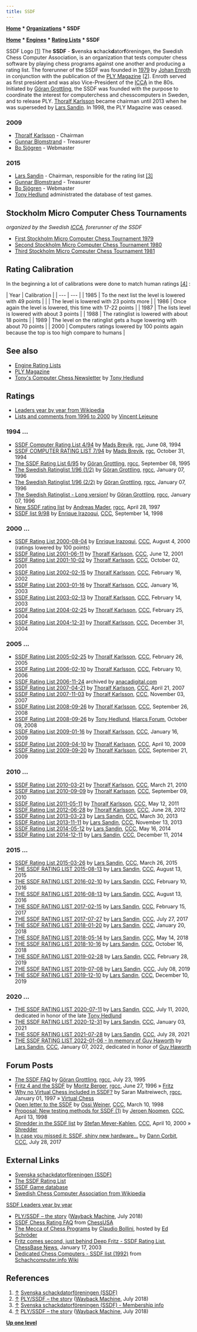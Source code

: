 ```yaml
---
title: SSDF
---
```

**[Home](Home "Home") \* [Organizations](Organizations "Organizations") \* SSDF**  

**[Home](Home "Home") \* [Engines](Engines "Engines") \* [Rating Lists](Engine_Rating_Lists "Engine Rating Lists") \* SSDF**



 [](http://ssdf.bosjo.net/ssdf.htm) SSDF Logo <a id="cite-note-1" href="#cite-ref-1">[1]</a> 
The **SSDF** - **S**venska **s**chack**d**ator**f**öreningen, the Swedish Chess Computer Association, is an organization that tests computer chess software by playing chess programs against one another and producing a rating list. The forerunner of the SSDF was founded in [1979](Timeline#1979 "Timeline") by [Johan Enroth](Johan_Enroth "Johan Enroth") in conjunction with the publication of the [PLY Magazine](PLY_(Magazine) "PLY (Magazine)") <a id="cite-note-2" href="#cite-ref-2">[2]</a>. Enroth served as first president and was also Vice-President of the [ICCA](ICCA "ICCA") in the 80s. Initiated by [Göran Grottling](G%C3%B6ran_Grottling "Göran Grottling"), the SSDF was founded with the purpose to coordinate the interest for computerchess and chesscomputers in Sweden, and to release PLY. [Thoralf Karlsson](index.php?title=Thoralf_Karlsson&action=edit&redlink=1 "Thoralf Karlsson (page does not exist)") became chairman until 2013 when he was superseded by [Lars Sandin](index.php?title=Lars_Sandin&action=edit&redlink=1 "Lars Sandin (page does not exist)"). In 1998, the PLY Magazine was ceased.



### 2009


* [Thoralf Karlsson](index.php?title=Thoralf_Karlsson&action=edit&redlink=1 "Thoralf Karlsson (page does not exist)") - Chairman
* [Gunnar Blomstrand](index.php?title=Gunnar_Blomstrand&action=edit&redlink=1 "Gunnar Blomstrand (page does not exist)") - Treasurer
* [Bo Sjögren](index.php?title=Bo_Sj%C3%B6gren&action=edit&redlink=1 "Bo Sjögren (page does not exist)") - Webmaster


### 2015


* [Lars Sandin](index.php?title=Lars_Sandin&action=edit&redlink=1 "Lars Sandin (page does not exist)") - Chairman, responsible for the rating list <a id="cite-note-3" href="#cite-ref-3">[3]</a>
* [Gunnar Blomstrand](index.php?title=Gunnar_Blomstrand&action=edit&redlink=1 "Gunnar Blomstrand (page does not exist)") - Treasurer
* [Bo Sjögren](index.php?title=Bo_Sj%C3%B6gren&action=edit&redlink=1 "Bo Sjögren (page does not exist)") - Webmaster
* [Tony Hedlund](Tony_Hedlund "Tony Hedlund") administrated the database of test games.


## Stockholm Micro Computer Chess Tournaments


*organized by the Swedish [ICCA](ICCA "ICCA"), forerunner of the SSDF*



* [First Stockholm Micro Computer Chess Tournament 1979](Stockholm_MCCT_1979 "Stockholm MCCT 1979")
* [Second Stockholm Micro Computer Chess Tournament 1980](Stockholm_MCCT_1980 "Stockholm MCCT 1980")
* [Third Stockholm Micro Computer Chess Tournament 1981](Stockholm_MCCT_1981 "Stockholm MCCT 1981")


## Rating Calibration


In the beginning a lot of calibrations were done to match human ratings <a id="cite-note-4" href="#cite-ref-4">[4]</a> :





|  Year
 |  Calibration
 |
| --- | --- |
|  1985
 |  To the next list the level is lowered with 49 points
 |
|  |  The level is lowered with 23 points more
 |
|  1986
 |  Once again the level is lowered, this time with 17-22 points
 |
|  1987
 |  The lists level is lowered with about 3 points
 |
|  1988
 |  The ratinglist is lowered with about 18 points
 |
|  1989
 |  The level on the ratinglist gets a huge lowering with about 70 points
 |
|  2000
 |  Computers ratings lowered by 100 points again because the top is too high compare to humans
 |


## See also


* [Engine Rating Lists](Engine_Rating_Lists "Engine Rating Lists")
* [PLY Magazine](PLY_(Magazine) "PLY (Magazine)")
* [Tony's Computer Chess Newsletter](Tony_Hedlund#CCN "Tony Hedlund") by [Tony Hedlund](Tony_Hedlund "Tony Hedlund")


## Ratings


* [Leaders year by year from Wikipedia](https://en.wikipedia.org/wiki/Swedish_Chess_Computer_Association#Rating_list_year-end_leaders)
* [Lists and comments from 1996 to 2000](http://home.scarlet.be/vincentlejeune/SSDF/) by [Vincent Lejeune](index.php?title=Vincent_Lejeune&action=edit&redlink=1 "Vincent Lejeune (page does not exist)")


### 1994 ...


* [SSDF Computer Rating List 4/94](https://groups.google.com/d/msg/rec.games.chess/CebfSwOrvYo/nY9uE9HzCRAJ) by [Mads Brevik](index.php?title=Mads_Brevik&action=edit&redlink=1 "Mads Brevik (page does not exist)"), [rgc](Computer_Chess_Forums "Computer Chess Forums"), June 08, 1994
* [SSDF COMPUTER RATING LIST 7/94](https://groups.google.com/d/msg/rec.games.chess/NuFo6p4CdTY/LPUJwgSmzRoJ) by [Mads Brevik](index.php?title=Mads_Brevik&action=edit&redlink=1 "Mads Brevik (page does not exist)"), [rgc](Computer_Chess_Forums "Computer Chess Forums"), October 31, 1994
* [The SSDF Rating List 6/95](http://groups.google.com/group/rec.games.chess.computer/browse_frm/thread/c646762dcd3b61e) by [Göran Grottling](G%C3%B6ran_Grottling "Göran Grottling"), [rgcc](Computer_Chess_Forums "Computer Chess Forums"), September 08, 1995
* [The Swedish Ratinglist 1/96 (1/2)](https://groups.google.com/d/msg/rec.games.chess.computer/loYC28ZCB4M/O8_L2c1eFJkJ) by [Göran Grottling](G%C3%B6ran_Grottling "Göran Grottling"), [rgcc](Computer_Chess_Forums "Computer Chess Forums"), January 07, 1996
* [The Swedish Ratinglist 1/96 (2/2)](https://groups.google.com/d/msg/rec.games.chess.computer/Xa9iZMniCT0/K_Gk_v7XD14J) by [Göran Grottling](G%C3%B6ran_Grottling "Göran Grottling"), [rgcc](Computer_Chess_Forums "Computer Chess Forums"), January 07, 1996
* [The Swedish Ratinglist - Long version!](https://groups.google.com/d/msg/rec.games.chess.computer/HxI6byKNUGY/5CYJb6LbIyUJ) by [Göran Grottling](G%C3%B6ran_Grottling "Göran Grottling"), [rgcc](Computer_Chess_Forums "Computer Chess Forums"), January 07, 1996
* [New SSDF rating list](http://groups.google.com/group/rec.games.chess.computer/browse_frm/thread/67fff9e7bbc34f89) by [Andreas Mader](Andreas_Mader "Andreas Mader"), [rgcc](Computer_Chess_Forums "Computer Chess Forums"), April 28, 1997
* [SSDF list 9/98](https://www.stmintz.com/ccc/index.php?id=26574) by [Enrique Irazoqui](Enrique_Irazoqui "Enrique Irazoqui"), [CCC](CCC "CCC"), September 14, 1998


### 2000 ...


* [SSDF Rating List 2000-08-04](https://www.stmintz.com/ccc/index.php?id=123012) by [Enrique Irazoqui](Enrique_Irazoqui "Enrique Irazoqui"), [CCC](CCC "CCC"), August 4, 2000 (ratings lowered by 100 points)
* [SSDF Rating List 2001-06-11](https://www.stmintz.com/ccc/index.php?id=174822) by [Thoralf Karlsson](index.php?title=Thoralf_Karlsson&action=edit&redlink=1 "Thoralf Karlsson (page does not exist)"), [CCC](CCC "CCC"), June 12, 2001
* [SSDF Rating List 2001-10-02](https://www.stmintz.com/ccc/index.php?id=191496) by [Thoralf Karlsson](index.php?title=Thoralf_Karlsson&action=edit&redlink=1 "Thoralf Karlsson (page does not exist)"), [CCC](CCC "CCC"), October 02, 2001
* [SSDF Rating List 2002-02-15](https://www.stmintz.com/ccc/index.php?id=213734) by [Thoralf Karlsson](index.php?title=Thoralf_Karlsson&action=edit&redlink=1 "Thoralf Karlsson (page does not exist)"), [CCC](CCC "CCC"), February 16, 2002
* [SSDF Rating List 2003-01-16](https://www.stmintz.com/ccc/index.php?id=277635) by [Thoralf Karlsson](index.php?title=Thoralf_Karlsson&action=edit&redlink=1 "Thoralf Karlsson (page does not exist)"), [CCC](CCC "CCC"), January 16, 2003
* [SSDF Rating List 2003-02-13](https://www.stmintz.com/ccc/index.php?id=284162) by [Thoralf Karlsson](index.php?title=Thoralf_Karlsson&action=edit&redlink=1 "Thoralf Karlsson (page does not exist)"), [CCC](CCC "CCC"), February 14, 2003
* [SSDF Rating List 2004-02-25](https://www.stmintz.com/ccc/index.php?id=351280) by [Thoralf Karlsson](index.php?title=Thoralf_Karlsson&action=edit&redlink=1 "Thoralf Karlsson (page does not exist)"), [CCC](CCC "CCC"), February 25, 2004
* [SSDF Rating List 2004-12-31](https://www.stmintz.com/ccc/index.php?id=403425) by [Thoralf Karlsson](index.php?title=Thoralf_Karlsson&action=edit&redlink=1 "Thoralf Karlsson (page does not exist)"), [CCC](CCC "CCC"), December 31, 2004


### 2005 ...


* [SSDF Rating List 2005-02-25](https://www.stmintz.com/ccc/index.php?id=414360) by [Thoralf Karlsson](index.php?title=Thoralf_Karlsson&action=edit&redlink=1 "Thoralf Karlsson (page does not exist)"), [CCC](CCC "CCC"), February 26, 2005
* [SSDF Rating List 2006-02-10](https://www.stmintz.com/ccc/index.php?id=485608) by [Thoralf Karlsson](index.php?title=Thoralf_Karlsson&action=edit&redlink=1 "Thoralf Karlsson (page does not exist)"), [CCC](CCC "CCC"), February 10, 2006
* [SSDF Rating List 2006-11-24](http://www.anacadigital.com/ssdfratinglist.html) archived by [anacadigital.com](http://www.anacadigital.com/)
* [SSDF Rating List 2007-04-21](http://www.talkchess.com/forum/viewtopic.php?t=13289) by [Thoralf Karlsson](index.php?title=Thoralf_Karlsson&action=edit&redlink=1 "Thoralf Karlsson (page does not exist)"), [CCC](CCC "CCC"), April 21, 2007
* [SSDF Rating List 2007-11-03](http://www.talkchess.com/forum/viewtopic.php?t=17569) by [Thoralf Karlsson](index.php?title=Thoralf_Karlsson&action=edit&redlink=1 "Thoralf Karlsson (page does not exist)"), [CCC](CCC "CCC"), November 03, 2007
* [SSDF Rating List 2008-09-26](http://www.talkchess.com/forum/viewtopic.php?t=23997) by [Thoralf Karlsson](index.php?title=Thoralf_Karlsson&action=edit&redlink=1 "Thoralf Karlsson (page does not exist)"), [CCC](CCC "CCC"), September 26, 2008
* [SSDF Rating List 2008-09-26](http://www.hiarcs.net/forums/viewtopic.php?t=1775) by [Tony Hedlund](Tony_Hedlund "Tony Hedlund"), [Hiarcs Forum](Computer_Chess_Forums "Computer Chess Forums"), October 09, 2008
* [SSDF Rating List 2009-01-16](http://www.talkchess.com/forum/viewtopic.php?t=26072) by [Thoralf Karlsson](index.php?title=Thoralf_Karlsson&action=edit&redlink=1 "Thoralf Karlsson (page does not exist)"), [CCC](CCC "CCC"), January 16, 2009
* [SSDF Rating List 2009-04-10](http://www.talkchess.com/forum/viewtopic.php?t=27398) by [Thoralf Karlsson](index.php?title=Thoralf_Karlsson&action=edit&redlink=1 "Thoralf Karlsson (page does not exist)"), [CCC](CCC "CCC"), April 10, 2009
* [SSDF Rating List 2009-09-20](http://www.talkchess.com/forum/viewtopic.php?t=29829) by [Thoralf Karlsson](index.php?title=Thoralf_Karlsson&action=edit&redlink=1 "Thoralf Karlsson (page does not exist)"), [CCC](CCC "CCC"), September 21, 2009


### 2010 ...


* [SSDF Rating List 2010-03-21](http://www.talkchess.com/forum/viewtopic.php?t=33396) by [Thoralf Karlsson](index.php?title=Thoralf_Karlsson&action=edit&redlink=1 "Thoralf Karlsson (page does not exist)"), [CCC](CCC "CCC"), March 21, 2010
* [SSDF Rating List 2010-09-09](http://www.talkchess.com/forum/viewtopic.php?t=36023) by [Thoralf Karlsson](index.php?title=Thoralf_Karlsson&action=edit&redlink=1 "Thoralf Karlsson (page does not exist)"), [CCC](CCC "CCC"), September 09, 2010
* [SSDF Rating List 2011-05-11](http://www.talkchess.com/forum/viewtopic.php?t=39060) by [Thoralf Karlsson](index.php?title=Thoralf_Karlsson&action=edit&redlink=1 "Thoralf Karlsson (page does not exist)"), [CCC](CCC "CCC"), May 12, 2011
* [SSDF Rating List 2012-06-28](http://www.talkchess.com/forum/viewtopic.php?t=44222) by [Thoralf Karlsson](index.php?title=Thoralf_Karlsson&action=edit&redlink=1 "Thoralf Karlsson (page does not exist)"), [CCC](CCC "CCC"), June 28, 2012
* [SSDF Rating List 2013-03-23](http://www.talkchess.com/forum/viewtopic.php?t=47647) by [Lars Sandin](index.php?title=Lars_Sandin&action=edit&redlink=1 "Lars Sandin (page does not exist)"), [CCC](CCC "CCC"), March 30, 2013
* [SSDF Rating List 2013-11-11](http://www.talkchess.com/forum/viewtopic.php?t=50058) by [Lars Sandin](index.php?title=Lars_Sandin&action=edit&redlink=1 "Lars Sandin (page does not exist)"), [CCC](CCC "CCC"), November 13, 2013
* [SSDF Rating List 2014-05-12](http://www.talkchess.com/forum/viewtopic.php?t=52336) by [Lars Sandin](index.php?title=Lars_Sandin&action=edit&redlink=1 "Lars Sandin (page does not exist)"), [CCC](CCC "CCC"), May 16, 2014
* [SSDF Rating List 2014-12-11](http://www.talkchess.com/forum/viewtopic.php?t=54617) by [Lars Sandin](index.php?title=Lars_Sandin&action=edit&redlink=1 "Lars Sandin (page does not exist)"), [CCC](CCC "CCC"), December 11, 2014


### 2015 ...


* [SSDF Rating List 2015-03-26](http://www.talkchess.com/forum/viewtopic.php?t=55793) by [Lars Sandin](index.php?title=Lars_Sandin&action=edit&redlink=1 "Lars Sandin (page does not exist)"), [CCC](CCC "CCC"), March 26, 2015
* [THE SSDF RATING LIST 2015-08-13](http://www.talkchess.com/forum/viewtopic.php?t=57260) by [Lars Sandin](index.php?title=Lars_Sandin&action=edit&redlink=1 "Lars Sandin (page does not exist)"), [CCC](CCC "CCC"), August 13, 2015
* [THE SSDF RATING LIST 2016-02-10](http://www.talkchess.com/forum/viewtopic.php?t=59208) by [Lars Sandin](index.php?title=Lars_Sandin&action=edit&redlink=1 "Lars Sandin (page does not exist)"), [CCC](CCC "CCC"), February 10, 2016
* [THE SSDF RATING LIST 2016-08-13](http://www.talkchess.com/forum/viewtopic.php?t=61114) by [Lars Sandin](index.php?title=Lars_Sandin&action=edit&redlink=1 "Lars Sandin (page does not exist)"), [CCC](CCC "CCC"), August 13, 2016
* [THE SSDF RATING LIST 2017-02-15](http://www.talkchess.com/forum/viewtopic.php?t=63191) by [Lars Sandin](index.php?title=Lars_Sandin&action=edit&redlink=1 "Lars Sandin (page does not exist)"), [CCC](CCC "CCC"), February 15, 2017
* [THE SSDF RATING LIST 2017-07-27](http://www.talkchess.com/forum/viewtopic.php?t=64742) by [Lars Sandin](index.php?title=Lars_Sandin&action=edit&redlink=1 "Lars Sandin (page does not exist)"), [CCC](CCC "CCC"), July 27, 2017
* [THE SSDF RATING LIST 2018-01-20](http://www.talkchess.com/forum3/viewtopic.php?f=6&t=66369) by [Lars Sandin](index.php?title=Lars_Sandin&action=edit&redlink=1 "Lars Sandin (page does not exist)"), [CCC](CCC "CCC"), January 20, 2018
* [THE SSDF RATING LIST 2018-05-14](http://www.talkchess.com/forum3/viewtopic.php?f=6&t=67447) by [Lars Sandin](index.php?title=Lars_Sandin&action=edit&redlink=1 "Lars Sandin (page does not exist)"), [CCC](CCC "CCC"), May 14, 2018
* [THE SSDF RATING LIST 2018-10-16](http://www.talkchess.com/forum3/viewtopic.php?f=6&t=68664) by [Lars Sandin](index.php?title=Lars_Sandin&action=edit&redlink=1 "Lars Sandin (page does not exist)"), [CCC](CCC "CCC"), October 16, 2018
* [THE SSDF RATING LIST 2019-02-28](http://www.talkchess.com/forum3/viewtopic.php?f=6&t=70049) by [Lars Sandin](index.php?title=Lars_Sandin&action=edit&redlink=1 "Lars Sandin (page does not exist)"), [CCC](CCC "CCC"), February 28, 2019
* [THE SSDF RATING LIST 2019-07-08](http://www.talkchess.com/forum3/viewtopic.php?f=6&t=71231) by [Lars Sandin](index.php?title=Lars_Sandin&action=edit&redlink=1 "Lars Sandin (page does not exist)"), [CCC](CCC "CCC"), July 08, 2019
* [THE SSDF RATING LIST 2019-12-10](http://www.talkchess.com/forum3/viewtopic.php?f=6&t=72545) by [Lars Sandin](index.php?title=Lars_Sandin&action=edit&redlink=1 "Lars Sandin (page does not exist)"), [CCC](CCC "CCC"), December 10, 2019


### 2020 ...


* [THE SSDF RATING LIST 2020-07-11](http://www.talkchess.com/forum3/viewtopic.php?f=6&t=74443) by [Lars Sandin](index.php?title=Lars_Sandin&action=edit&redlink=1 "Lars Sandin (page does not exist)"), [CCC](CCC "CCC"), July 11, 2020, dedicated in honor of the late [Tony Hedlund](Tony_Hedlund "Tony Hedlund")
* [THE SSDF RATING LIST 2020-12-31](http://www.talkchess.com/forum3/viewtopic.php?f=6&t=76216) by [Lars Sandin](index.php?title=Lars_Sandin&action=edit&redlink=1 "Lars Sandin (page does not exist)"), [CCC](CCC "CCC"), January 03, 2021
* [THE SSDF RATING LIST 2021-07-28](http://www.talkchess.com/forum3/viewtopic.php?f=6&t=79073) by [Lars Sandin](index.php?title=Lars_Sandin&action=edit&redlink=1 "Lars Sandin (page does not exist)"), [CCC](CCC "CCC"), July 28, 2021
* [THE SSDF RATING LIST 2022-01-06 - In memory of Guy Haworth](http://www.talkchess.com/forum3/viewtopic.php?f=6&t=77817) by [Lars Sandin](index.php?title=Lars_Sandin&action=edit&redlink=1 "Lars Sandin (page does not exist)"), [CCC](CCC "CCC"), January 07, 2022, dedicated in honor of [Guy Haworth](Guy_Haworth "Guy Haworth")


## Forum Posts


* [The SSDF FAQ](https://groups.google.com/d/msg/rec.games.chess.computer/k07HlW__jxo/FlJTp9kN_KcJ) by [Göran Grottling](G%C3%B6ran_Grottling "Göran Grottling"), [rgcc](Computer_Chess_Forums "Computer Chess Forums"), July 23, 1995
* [Fritz 4 and the SSDF](https://groups.google.com/d/msg/rec.games.chess.computer/Q0RNJrjhj4M/KTaY6xW-OvkJ) by [Moritz Berger](Moritz_Berger "Moritz Berger"), [rgcc](Computer_Chess_Forums "Computer Chess Forums"), June 27, 1996 » [Fritz](Fritz "Fritz")
* [Why no Virtual Chess included in SSDF?](https://groups.google.com/d/msg/rec.games.chess.computer/azA2sPMuZ08/GxdwWhA37hAJ) by Saran Maitreiwech, [rgcc](Computer_Chess_Forums "Computer Chess Forums"), January 01, 1997 » [Virtual Chess](Virtual_Chess "Virtual Chess")
* [Open letter to the SSDF](https://www.stmintz.com/ccc/index.php?id=15553) by [Ossi Weiner](Ossi_Weiner "Ossi Weiner"), [CCC](CCC "CCC"), March 10, 1998
* [Proposal: New testing methods for SSDF (1)](https://www.stmintz.com/ccc/index.php?id=16851) by [Jeroen Noomen](Jeroen_Noomen "Jeroen Noomen"), [CCC](CCC "CCC"), April 13, 1998
* [Shredder in the SSDF list](https://www.stmintz.com/ccc/index.php?id=105328) by [Stefan Meyer-Kahlen](Stefan_Meyer-Kahlen "Stefan Meyer-Kahlen"), [CCC](CCC "CCC"), April 10, 2000 » [Shredder](Shredder "Shredder")
* [In case you missed it: SSDF, shiny new hardware...](http://www.talkchess.com/forum/viewtopic.php?t=64743) by [Dann Corbit](Dann_Corbit "Dann Corbit"), [CCC](CCC "CCC"), July 28, 2017


## External Links


* [Svenska schackdatorföreningen (SSDF)](http://ssdf.bosjo.net/ssdf.htm)
* [The SSDF Rating List](http://ssdf.bosjo.net/list.htm)
* [SSDF Game database](http://bozze.hopto.org/ssdf/games/)
* [Swedish Chess Computer Association from Wikipedia](https://en.wikipedia.org/wiki/Swedish_Chess_Computer_Association)


 [SSDF Leaders year by year](https://en.wikipedia.org/wiki/Swedish_Chess_Computer_Association#Rating_list_year-end_leaders)
* [PLY/SSDF – the story](https://web.archive.org/web/20180713223218/http://privat.bahnhof.se/wb432434/historik.htm) ([Wayback Machine](https://en.wikipedia.org/wiki/Wayback_Machine), July 2018)
* [SSDF Chess Rating FAQ](http://www.chessusa.com/SSDF_FAQ.html) from [ChessUSA](index.php?title=ChessUSA&action=edit&redlink=1 "ChessUSA (page does not exist)")
* [The Mecca of Chess Programs](http://www.rebel.nl/claudio4.htm) by [Claudio Bollini](Claudio_Bollini "Claudio Bollini"), hosted by [Ed Schröder](Ed_Schroder "Ed Schroder")
* [Fritz comes second, just behind Deep Fritz - SSDF Rating List](http://www.chessbase.com/newsdetail.asp?newsid=724), [ChessBase News](ChessBase "ChessBase"), January 17, 2003
* [Dedicated Chess Computers - SSDF list (1992)](http://www.schachcomputer.info/html/body_ssdf.html) from [Schachcomputer.info Wiki](http://www.schach-computer.info/wiki/index.php/Hauptseite_En)


## References


1. <a id="cite-ref-1" href="#cite-note-1">↑</a> [Svenska schackdatorföreningen (SSDF)](http://ssdf.bosjo.net/ssdf.htm)
2. <a id="cite-ref-2" href="#cite-note-2">↑</a> [PLY/SSDF – the story](https://web.archive.org/web/20180713223218/http://privat.bahnhof.se/wb432434/historik.htm) ([Wayback Machine](https://en.wikipedia.org/wiki/Wayback_Machine), July 2018)
3. <a id="cite-ref-3" href="#cite-note-3">↑</a> [Svenska schackdatorföreningen (SSDF) - Membership info](http://ssdf.bosjo.net/ssdf.htm#member)
4. <a id="cite-ref-4" href="#cite-note-4">↑</a> [PLY/SSDF – the story](https://web.archive.org/web/20180713223218/http://privat.bahnhof.se/wb432434/historik.htm) ([Wayback Machine](https://en.wikipedia.org/wiki/Wayback_Machine), July 2018)

**[Up one level](Organizations "Organizations")**







 
